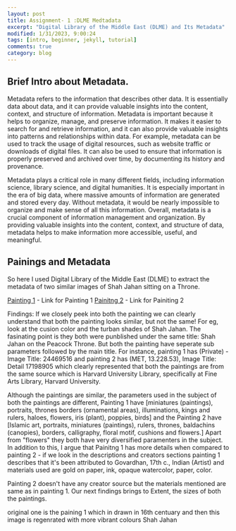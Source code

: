 ```yaml
---
layout: post
title: Assignment- 1 :DLME Medtadata 
excerpt: "Digital Library of the Middle East (DLME) and Its Metadata"
modified: 1/31/2023, 9:00:24
tags: [intro, beginner, jekyll, tutorial]
comments: true
category: blog
---
```


## Brief Intro about Metadata. 

Metadata refers to the information that describes other data. It is essentially data about data, and it can provide valuable insights into the content, context, and structure of information. Metadata is important because it helps to organize, manage, and preserve information. It makes it easier to search for and retrieve information, and it can also provide valuable insights into patterns and relationships within data. For example, metadata can be used to track the usage of digital resources, such as website traffic or downloads of digital files. It can also be used to ensure that information is properly preserved and archived over time, by documenting its history and provenance.

Metadata plays a critical role in many different fields, including information science, library science, and digital humanities. It is especially important in the era of big data, where massive amounts of information are generated and stored every day. Without metadata, it would be nearly impossible to organize and make sense of all this information. Overall, metadata is a crucial component of information management and organization. By providing valuable insights into the content, context, and structure of data, metadata helps to make information more accessible, useful, and meaningful.

## Painings and Metadata 

So here I used Digital Library of the Middle East (DLME) to extract the metadata of two similar images of Shah Jahan sitting on a Throne. 

[Painting 1](https://dlmenetwork.org/library/catalog/harvard_scw-11166) - Link for Painting 1 
[Painitng 2](https://dlmenetwork.org/library/catalog/harvard_scw-6446) - Link for Painiting 2 

Findings: If we closely peek into both the painting we can clearly understand that both the painting looks similar, but not the same! For eg, look at the cusion color and the turban shades of Shah Jahan. The fasinating point is they both were punblished under the same title: Shah Jahan on the Peacock Throne. But both the painting have seperate sub parameters followed by the main title. For instance, painting 1 has (Private) - Image Title: 24469516 and painting 2 has (MET, 13.228.53), Image Title: Detail 17198905 which clearly represented that both the paintings are from the same source which is Harvard University Library, specifically at Fine Arts Library, Harvard University. 

Although the paintings are similar, the parameters used in the subject of both the paintings are different, Painting 1 have [miniatures (paintings), portraits, thrones
borders (ornamental areas), illuminations, kings and rulers, haloes, flowers, iris (plant), poppies, birds] and the Painting 2 have [Islamic art, portraits, miniatures (paintings), rulers, thrones, baldachins (canopies), borders, calligraphy, floral motif, cushions and flowers.] Apart from "flowers" they both have very diversified paramenters in the subject. In addition to this, I argue that Painitng 1 has more details when compared to painting 2 - if we look in the descriptions and creators sections painting 1 describes that it's been attributed to Govardhan, 17th c., Indian (Artist) and materials used are gold on paper, ink, opaque watercolor, paper, color. 

Painting 2 doesn't have any creator source but the materials mentioned are same as in painting 1. Our next findings brings to Extent, the sizes of both the paintings. 







original one is the paining 1 which in drawn in 16th centuary and then this image is regenrated with more vibrant colours Shah Jahan